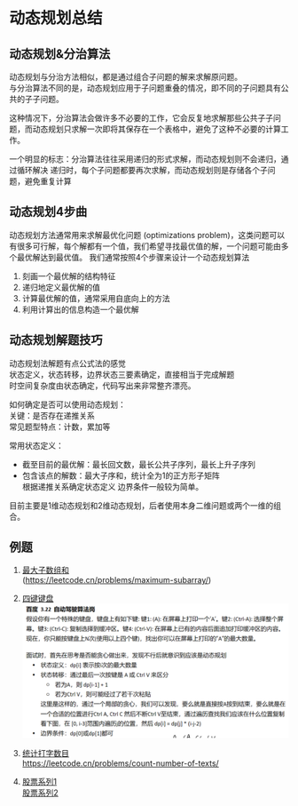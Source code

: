# 动态规划总结

## 动态规划&分治算法
动态规划与分治方法相似，都是通过组合子问题的解来求解原问题。  
与分治算法不同的是，动态规划应用于子问题重叠的情况，即不同的子问题具有公共的子子问题。  

这种情况下，分治算法会做许多不必要的工作，它会反复地求解那些公共子子问题，而动态规划只求解一次即将其保存在一个表格中，避免了这种不必要的计算工作。

一个明显的标志：分治算法往往采用递归的形式求解，而动态规划则不会递归，通过循环解决
递归时，每个子问题都要再次求解，而动态规划则是存储各个子问题，避免重复计算

## 动态规划4步曲
动态规划方法通常用来求解最优化问题 (optimizations problem)，这类问题可以有很多可行解，每个解都有一个值，我们希望寻找最优值的解，一个问题可能由多个最优解达到最优值。
我们通常按照4个步骤来设计一个动态规划算法
1. 刻画一个最优解的结构特征
2. 递归地定义最优解的值
3. 计算最优解的值，通常采用自底向上的方法
4. 利用计算出的信息构造一个最优解

## 动态规划解题技巧
动态规划法解题有点公式法的感觉  
状态定义，状态转移，边界状态三要素确定，直接相当于完成解题   
时空间复杂度由状态确定，代码写出来非常整齐漂亮。  

如何确定是否可以使用动态规划：  
关键：是否存在递推关系  
常见题型特点：计数，累加等  
 
常用状态定义：  
- 截至目前的最优解：最长回文数，最长公共子序列，最长上升子序列  
- 包含该点的解数：最大子序和，统计全为1的正方形子矩阵  
根据递推关系确定状态定义
边界条件一般较为简单。

目前主要是1维动态规划和2维动态规划，后者使用本身二维问题或两个一维的组合。

## 例题

1. [最大子数组和](./maxSubArray.py)  
   (https://leetcode.cn/problems/maximum-subarray/)

2. [四键键盘](./fourKeysKeyboard.py)
   ![四键键盘](./example/image.png)

3. [统计打字数目](./countText.py)  
   https://leetcode.cn/problems/count-number-of-texts/
   
4. [股票系列1](./maxProfit.py)  
   [股票系列2](./maxProfit2.py)